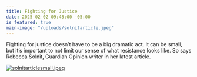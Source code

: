 ```yaml
---
title: Fighting for Justice
date: 2025-02-02 09:45:00 -05:00
is featured: true
main-image: "/uploads/solnitarticle.jpeg"
---
```


Fighting for justice doesn’t have to be a big dramatic act. It can be small, but it’s important to not limit our sense of what resistance looks like.  So says Rebecca Solnit, Guardian Opinion writer in her latest article.

[![solnitarticlesmall.jpeg](/uploads/solnitarticlesmall.jpeg)]((https://www.theguardian.com/commentisfree/2025/feb/02/resistance-trump-administration?utm_term=679f6c60e8739bb7066e51dd8f1683dd&utm_campaign=GuardianTodayUS&utm_source=esp&utm_medium=Email&CMP=GTUS_email))